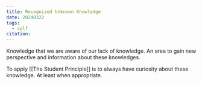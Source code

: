 ```yaml
---
title: Recognized Unknown Knowledge
date: 20240322
tags:
  - self
citation:
---
```

Knowledge that we are aware of our lack of knowledge. An area to gain new perspective and information about these knowledges.

To apply [[The Student Principle]] is to always have curiosity about these knowledge. At least when appropriate.